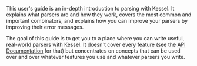 <!--
 Copyright (c) 2020 Thomas J. Otterson
 
 This software is released under the MIT License.
 https://opensource.org/licenses/MIT
-->

This user's guide is an in-depth introduction to parsing with Kessel. It explains what parsers are and how they work, covers the most common and important combinators, and explains how you can improve your parsers by improving their error messages.

The goal of this guide is to get you to a place where you can write useful, real-world parsers with Kessel. It doesn't cover every feature (see the [API Documentation](../api.md) for that) but concentrates on concepts that can be used over and over whatever features you use and whatever parsers you write.